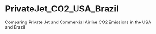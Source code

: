 # PrivateJet_CO2_USA_Brazil
Comparing Private Jet and Commercial Airline CO2 Emissions in the USA and Brazil
